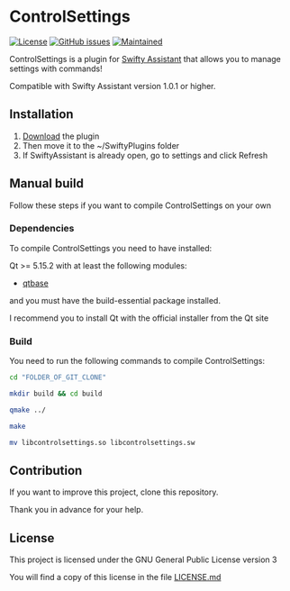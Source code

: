 # ControlSettings

[![License](https://img.shields.io/badge/license-GPLv3.0-blue.svg)](https://www.gnu.org/licenses/gpl-3.0.html) [![GitHub issues](https://img.shields.io/github/issues/Swiftapp-hub/ControlSettings-Plugin-Swifty-Assistant.svg)](https://github.com/Swiftapp-hub/ControlSettings-Plugin-Swifty-Assistant/issues) [![Maintained](https://img.shields.io/maintenance/yes/2021.svg)](https://github.com/Swiftapp-hub/ControlSettings-Plugin-Swifty-Assistant/commits/develop)

ControlSettings is a plugin for [Swifty Assistant](https://github.com/Swiftapp-hub/Swifty-Assistant) that allows you to manage settings with commands!

Compatible with Swifty Assistant version 1.0.1 or higher.

## Installation

1. [Download](https://github.com/Swiftapp-hub/ControlSettings-Plugin-Swifty-Assistant/releases/) the plugin
2. Then move it to the ~/SwiftyPlugins folder
3. If SwiftyAssistant is already open, go to settings and click Refresh

## Manual build

Follow these steps if you want to compile ControlSettings on your own

### Dependencies

To compile ControlSettings you need to have installed:

Qt >= 5.15.2 with at least the following modules:

* [qtbase](http://code.qt.io/cgit/qt/qtbase.git)

and you must have the build-essential package installed.

I recommend you to install Qt with the official installer from the Qt site

### Build

You need to run the following commands to compile ControlSettings:

```bash
cd "FOLDER_OF_GIT_CLONE"
```

```bash
mkdir build && cd build
```

```bash
qmake ../
```

```bash
make
```

```bash
mv libcontrolsettings.so libcontrolsettings.sw
```

## Contribution

If you want to improve this project, clone this repository.

Thank you in advance for your help.

## License

This project is licensed under the GNU General Public License version 3

You will find a copy of this license in the file [LICENSE.md](https://github.com/Swiftapp-hub/ControlSettings-Plugin-Swift-Assistant/blob/master/LICENSE.md)
